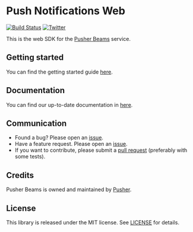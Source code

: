 # Push Notifications Web
[![Build Status](https://travis-ci.org/pusher/push-notifications-web.svg?branch=master)](https://travis-ci.org/pusher/push-notifications-web)
[![Twitter](https://img.shields.io/badge/twitter-@Pusher-blue.svg?style=flat)](http://twitter.com/Pusher)

This is the web SDK for the [Pusher Beams](https://pusher.com/beams) service.

## Getting started

You can find the getting started guide [here](https://pusher.com/docs/beams/getting-started/web/sdk-integration).

## Documentation

You can find our up-to-date documentation in [here](https://pusher.com/docs/beams/).

## Communication

- Found a bug? Please open an [issue](https://github.com/pusher/push-notifications-web/issues).
- Have a feature request. Please open an [issue](https://github.com/pusher/push-notifications-web/issues).
- If you want to contribute, please submit a [pull request](https://github.com/pusher/push-notifications-web/pulls) (preferably with some tests).

## Credits

Pusher Beams is owned and maintained by [Pusher](https://pusher.com).

## License

This library is released under the MIT license. See [LICENSE](https://github.com/pusher/push-notifications-web/blob/master/LICENSE) for details.

